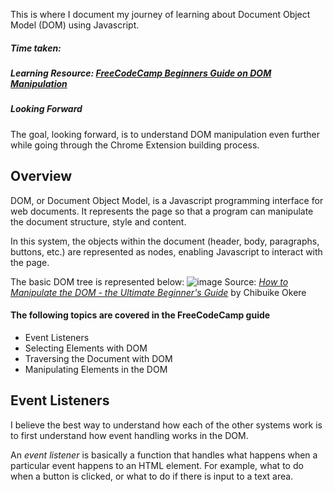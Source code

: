 This is where I document my journey of learning about Document Object Model (DOM) using Javascript. 

##### Time taken: 
##### Learning Resource: [FreeCodeCamp Beginners Guide on DOM Manipulation](https://www.freecodecamp.org/news/how-to-manipulate-the-dom-beginners-guide/)
##### Looking Forward
The goal, looking forward, is to understand DOM manipulation even further while going through the Chrome Extension building process.

## Overview

DOM, or Document Object Model, is a Javascript programming interface for web documents. It represents the page so that a program can manipulate the document structure, style and content.

In this system, the objects within the document (header, body, paragraphs, buttons, etc.) are represented as nodes, enabling Javascript to interact with the page.

The basic DOM tree is represented below:
![image](https://github.com/FarhanKamrul/EmailAutomation/assets/86894376/6666a740-cc5a-4e2c-949c-e8b3f5b2466c)
Source: [*How to Manipulate the DOM - the Ultimate Beginner's Guide*](https://www.freecodecamp.org/news/how-to-manipulate-the-dom-beginners-guide/) by Chibuike Okere


#### The following topics are covered in the FreeCodeCamp guide
- Event Listeners
- Selecting Elements with DOM
- Traversing the Document with DOM
- Manipulating Elements in the DOM

## Event Listeners

I believe the best way to understand how each of the other systems work is to first understand how event handling works in the DOM.

An *event listener* is basically a function that handles what happens when a particular event happens to an HTML element. For example, what to do when a button is clicked, or what to do if there is input to a text area.
